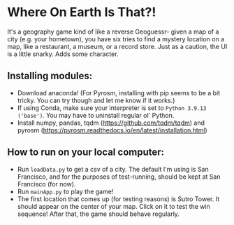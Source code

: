 # Where On Earth Is That?!
It's a geography game kind of like a reverse Geoguessr- given a map of a city (e.g. your hometown), you have six tries to find a mystery location on a map, like a restaurant, a museum, or a record store.
Just as a caution, the UI is a little snarky. Adds some character.

## Installing modules:
- Download anaconda! (For Pyrosm, installing with pip seems to be a bit tricky. You can try though and let me know if it works.)
- If using Conda, make sure your interpreter is set to `Python 3.9.13 ('base')`. You may have to uninstall regular ol' Python.
- Install numpy, pandas, tqdm (https://github.com/tqdm/tqdm) and pyrosm (https://pyrosm.readthedocs.io/en/latest/installation.html)

## How to run on your local computer:
- Run `loadData.py` to get a csv of a city. The default I'm using is San Francisco, and for the purposes of test-running, should be kept at San Francisco (for now).
- Run `mainApp.py` to play the game!
- The first location that comes up (for testing reasons) is Sutro Tower. It should appear on the center of your map. Click on it to test the win sequence! After that, the game should behave regularly.
